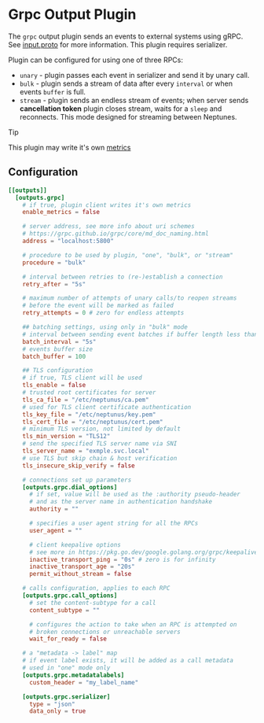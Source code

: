 # Grpc Output Plugin

The `grpc` output plugin sends an events to external systems using gRPC. See [input.proto](../../common/grpc/input.proto) for more information. This plugin requires serializer.

Plugin can be configured for using one of three RPCs:
 - `unary` - plugin passes each event in serializer and send it by unary call.
 - `bulk` - plugin sends a stream of data after every `interval` or when events `buffer` is full.
 - `stream` - plugin sends an endless stream of events; when server sends **cancellation token** plugin closes stream, waits for a `sleep` and reconnects. This mode designed for streaming between Neptunes.

> [!TIP]  
> This plugin may write it's own [metrics](../../../docs/METRICS.md#grpc-client)

## Configuration
```toml
[[outputs]]
  [outputs.grpc]
    # if true, plugin client writes it's own metrics
    enable_metrics = false

    # server address, see more info about uri schemes
    # https://grpc.github.io/grpc/core/md_doc_naming.html
    address = "localhost:5800"

    # procedure to be used by plugin, "one", "bulk", or "stream"
    procedure = "bulk"

    # interval between retries to (re-)establish a connection
    retry_after = "5s"

    # maximum number of attempts of unary calls/to reopen streams
    # before the event will be marked as failed
    retry_attempts = 0 # zero for endless attempts

    ## batching settings, using only in "bulk" mode
    # interval between sending event batches if buffer length less than it's capacity
    batch_interval = "5s"
    # events buffer size
    batch_buffer = 100

    ## TLS configuration
    # if true, TLS client will be used
    tls_enable = false
    # trusted root certificates for server
    tls_ca_file = "/etc/neptunus/ca.pem"
    # used for TLS client certificate authentication
    tls_key_file = "/etc/neptunus/key.pem"
    tls_cert_file = "/etc/neptunus/cert.pem"
    # minimum TLS version, not limited by default
    tls_min_version = "TLS12"
    # send the specified TLS server name via SNI
    tls_server_name = "exmple.svc.local"
    # use TLS but skip chain & host verification
    tls_insecure_skip_verify = false

    # connections set up parameters
    [outputs.grpc.dial_options]
      # if set, value will be used as the :authority pseudo-header 
      # and as the server name in authentication handshake
      authority = ""

      # specifies a user agent string for all the RPCs
      user_agent = ""

      # client keepalive options
      # see more in https://pkg.go.dev/google.golang.org/grpc/keepalive#ClientParameters
      inactive_transport_ping = "0s" # zero is for infinity
      inactive_transport_age = "20s"
      permit_without_stream = false

    # calls configuration, applies to each RPC
    [outputs.grpc.call_options]
      # set the content-subtype for a call
      content_subtype = ""

      # configures the action to take when an RPC is attempted on 
      # broken connections or unreachable servers
      wait_for_ready = false

    # a "metadata -> label" map
    # if event label exists, it will be added as a call metadata
    # used in "one" mode only
    [outputs.grpc.metadatalabels]
      custom_header = "my_label_name"

    [outputs.grpc.serializer]
      type = "json"
      data_only = true
```
